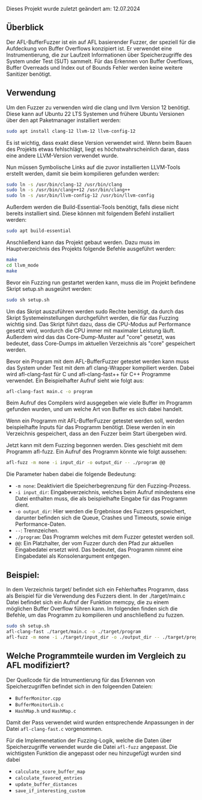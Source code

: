 Dieses Projekt wurde zuletzt geändert am: 12.07.2024

## Überblick

Der AFL-BufferFuzzer ist ein auf AFL basierender Fuzzer, der speziell für die Aufdeckung von Buffer Overflows konzipiert ist. Er verwendet eine Instrumentierung, die zur Laufzeit Informationen über Speicherzugriffe des System under Test (SUT) sammelt. Für das Erkennen von Buffer Overflows, Buffer Overreads und Index out of Bounds Fehler werden keine weitere Sanitizer benötigt.

## Verwendung

Um den Fuzzer zu verwenden wird die clang und llvm Version 12 benötigt. Diese kann auf Ubuntu 22 LTS Systemen und frühere Ubuntu Versionen über den apt Paketmanager installiert werden:

```bash
sudo apt install clang-12 llvm-12 llvm-config-12
```

Es ist wichtig, dass exakt diese Version verwendet wird. Wenn beim Bauen des Projekts etwas fehlschlägt, liegt es höchstwahrscheinlich daran, dass eine andere LLVM-Version verwendet wurde.

Nun müssen Symbolische Links auf die zuvor installierten LLVM-Tools erstellt werden, damit sie beim kompilieren gefunden werden:

```bash
sudo ln -s /usr/bin/clang-12 /usr/bin/clang
sudo ln -s /usr/bin/clang++12 /usr/bin/clang++
sudo ln -s /usr/bin/llvm-config-12 /usr/bin/llvm-config
```

Außerdem werden die Build-Essential-Tools benötigt, falls diese nicht bereits installiert sind. Diese können mit folgendem Befehl installiert werden:

```bash
sudo apt build-essential
```

Anschließend kann das Projekt gebaut werden. Dazu muss im Hauptverzeichnis des Projekts folgende Befehle ausgeführt werden:

```bash
make
cd llvm_mode
make
```

Bevor ein Fuzzing run gestartet werden kann, muss die im Projekt befindene Skript setup.sh ausgeührt werden:

```bash
sudo sh setup.sh
```

Um das Skript auszuführen werden sudo Rechte benötigt, da durch das Skript Systemeinstellungen durchgeführt werden, die für das Fuzzing wichtig sind. Das Skript führt dazu, dass die CPU-Modus auf Performance gesetzt wird, wordurch die CPU immer mit maximaler Leistung läuft. Außerdem wird das das Core-Dump-Muster auf "core" gesetzt, was bedeutet, dass Core-Dumps im aktuellen Verzeichnis als "core" gespeichert werden. 

Bevor ein Program mit dem AFL-BufferFuzzer getestet werden kann muss das System under Test mit dem afl clang-Wrapper kompiliert werden. Dabei wird afl-clang-fast für C und afl-clang-fast++ für C++ Programme verwendet. Ein Beispielhafter Aufruf sieht wie folgt aus:

```bash
afl-clang-fast main.c -o program 
```

Beim Aufruf des Compilers wird ausgegeben wie viele Buffer im Programm gefunden wurden, und um welche Art von Buffer es sich dabei handelt.

Wenn ein Programm mit AFL-BufferFuzzer getestet werden soll, werden beispielhafte Inputs für das Programm benötigt. Diese werden in ein Verzeichnis gespeichert, dass an den Fuzzer beim Start übergeben wird.

Jetzt kann mit dem Fuzzing begonnen werden. Dies geschieht mit dem Programm afl-fuzz. Ein Aufruf des Programm könnte wie folgt aussehen:

```bash
afl-fuzz -m none -i input_dir -o output_dir -- ./program @@
```
Die Parameter haben dabei die folgende Bedeutung:
- `-m none`: Deaktiviert die Speicherbegrenzung für den Fuzzing-Prozess.
- `-i input_dir`: Eingabeverzeichnis, welches beim Aufruf mindestens eine Datei enthalten muss, die als beispielhafte Eingabe für das Programm dient.
- `-o output_dir`: Hier werden die Ergebnisse des Fuzzers gespeichert, darunter befinden sich die Queue, Crashes und Timeouts, sowie einige Performance-Daten.
- `--`: Trennzeichen.
- `./program`: Das Programm welches mit dem Fuzzer getestet werden soll.
- `@@`: Ein Platzhalter, der vom Fuzzer durch den Pfad zur aktuellen Eingabedatei ersetzt wird. Das bedeutet, das Programm nimmt eine Eingabedatei als Konsolenargument entgegen.

## Beispiel:

In dem Verzeichnis target/ befindet sich ein Fehlerhaftes Programm, dass als Beispiel für die Verwendung des Fuzzers dient. In der ./target/main.c Datei befindet sich ein Aufruf der Funktion memcpy, die zu einem möglichen Buffer Overflow führen kann. Im folgenden finden sich die Befehle, um das Programm zu kompilieren und anschließend zu fuzzen.

```bash
sudo sh setup.sh
afl-clang-fast ./target/main.c -o ./target/program
afl-fuzz -m none -i ./target/input_dir -o ./output_dir -- ./target/program @@
```

## Welche Programmteile wurden im Vergleich zu AFL modifiziert?

Der Quellcode für die Intrumentierung für das Erkennen von Speicherzugriffen befindet sich in den folgeenden Dateien:

- `BufferMonitor.cpp`
- `BufferMonitorLib.c`
- `HashMap.h` und `HashMap.c`

Damit der Pass verwendet wird wurden entsprechende Anpassungen in der Datei `afl-clang-fast.c` vorgenommen.

Für die Implemenetation der Fuzzing-Logik, welche die Daten über Speicherzugriffe verwendet wurde die Datei  `afl-fuzz` angepasst. Die wichtigsten Funktion die angepasst oder neu hinzugefügt wurden sind dabei

- `calculate_score_buffer_map`
- `calculate_favored_entries`
- `update_buffer_distances`
- `save_if_interesting_custom`



